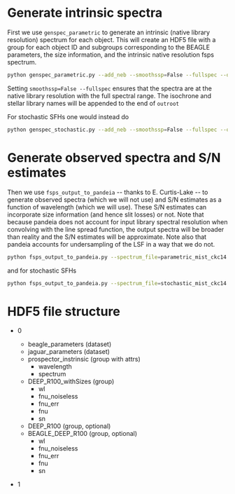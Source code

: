 # Generate intrinsic spectra

First we use `genspec_parametric` to generate an intrinsic (native library
resolution) spectrum for each object.  This will create an HDF5 file with a group for each object ID and subgroups corresponding to the BEAGLE parameters, the size information, and the intrinsic native resolution fsps spectrum.

```bash
python genspec_parametric.py --add_neb --smoothssp=False --fullspec --outroot=parametric
```

Setting `smoothssp=False --fullspec` ensures that the spectra are at the native library resolution with the full spectral range.  The isochrone and stellar library names will be appended to the end of `outroot`

For stochastic SFHs one would instead do

```bash
python genspec_stochastic.py --add_neb --smoothssp=False --fullspec --outroot=stochastic --nobj=250
```

# Generate observed spectra and S/N estimates

Then we use `fsps_output_to_pandeia` -- thanks to E. Curtis-Lake -- to generate
observed spectra (which we will not use) and S/N estimates as a function of
wavelength (which we will use). These S/N estimates can incorporate size
information (and hence slit losses) or not.  Note that because pandeia does not
account for input library spectral resolution when convolving with the line
spread function, the output spectra will be broader than reality and the S/N
estimates will be approximate.  Note also that pandeia accounts for
undersampling of the LSF in a way that we do not.

```bash
python fsps_output_to_pandeia.py --spectrum_file=parametric_mist_ckc14.h5 --use_sizes --nobj=5000
```

and for stochastic SFHs

```bash
python fsps_output_to_pandeia.py --spectrum_file=stochastic_mist_ckc14.h5 --nobj=250
```

# HDF5 file structure

- 0
  - beagle_parameters (dataset)
  - jaguar_parameters (dataset)
  - prospector_instrinsic (group with attrs)
    - wavelength
    - spectrum
  - DEEP_R100_withSizes (group)
    - wl
    - fnu_noiseless
    - fnu_err
    - fnu
    - sn
  - DEEP_R100 (group, optional)
  - BEAGLE_DEEP_R100 (group, optional)
    - wl
    - fnu_noiseless
    - fnu_err
    - fnu
    - sn

- 1